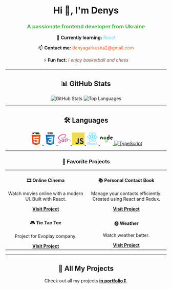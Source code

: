 <h1 align="center">Hi 👋, I'm Denys</h1>
<h3 align="center" style="color: #4CAF50;">A passionate frontend developer from Ukraine</h3>

<div align="center">
  <p>
    🌱 <strong>Currently learning:</strong> <span style="color: #61DAFB;">React</span>
  </p>
  <p>
    📫 <strong>Contact me:</strong> 
    <a href="mailto:denyagarkusha2@gmail.com" style="color: #FF5722; text-decoration: none;">
      denyagarkusha2@gmail.com
    </a>
  </p>
  <p>
    ⚡ <strong>Fun fact:</strong> <span style="font-style: italic; color: #795548;">I enjoy basketball and chess</span>
  </p>
</div>


---

<h2 align="center">📊 GitHub Stats</h2>
<div align="center">
  <img src="https://github-readme-stats.vercel.app/api?username=DenysHV1&show_icons=true&theme=algolia&count_private=false&hide=issues" alt="GitHub Stats" width="49%" />
  <img src="https://github-readme-stats.vercel.app/api/top-langs/?username=DenysHV1&layout=compact&theme=algolia" alt="Top Languages" width="38.5%" />
</div>

---

<h2 align="center">🛠️ Languages </h2>
<p align="center">
  <a href="https://www.w3.org/html/" target="_blank" rel="noreferrer">
    <img src="https://raw.githubusercontent.com/devicons/devicon/master/icons/html5/html5-original-wordmark.svg" alt="HTML5" width="40" height="40" />
  </a>
  <a href="https://www.w3schools.com/css/" target="_blank" rel="noreferrer">
    <img src="https://raw.githubusercontent.com/devicons/devicon/master/icons/css3/css3-original-wordmark.svg" alt="CSS3" width="40" height="40" />
  </a>
  <a href="https://sass-lang.com" target="_blank" rel="noreferrer">
    <img src="https://raw.githubusercontent.com/devicons/devicon/master/icons/sass/sass-original.svg" alt="SASS" width="40" height="40" />
  </a>
  <a href="https://developer.mozilla.org/en-US/docs/Web/JavaScript" target="_blank" rel="noreferrer">
    <img src="https://raw.githubusercontent.com/devicons/devicon/master/icons/javascript/javascript-original.svg" alt="JavaScript" width="40" height="40" />
  </a>
  <a href="https://reactjs.org/" target="_blank" rel="noreferrer">
    <img src="https://raw.githubusercontent.com/devicons/devicon/master/icons/react/react-original-wordmark.svg" alt="React" width="40" height="40" />
  </a>
  <a href="https://nodejs.org" target="_blank" rel="noreferrer">
    <img src="https://raw.githubusercontent.com/devicons/devicon/master/icons/nodejs/nodejs-original-wordmark.svg" alt="Node.js" width="40" height="40" />
  </a>
  <a href="https://www.typescriptlang.org/" target="_blank" rel="noreferrer">
    <img src="https://braincavesoft.com/main/images/icons/typescript.png" alt="TypeScript" width="40" height="40" />
  </a>
</p>

---

<h3 align="center">🎨 Favorite Projects</h3>
<div align="center">
  <table>
    <tr>
      <td align="center" width="50%">
        <h4>🎞️ Online Cinema</h4>
        <p>
          Watch movies online with a modern UI. Built with React.
        </p>
        <a href="https://react-films-zeta.vercel.app/" target="_blank">
          <strong>Visit Project</strong>
        </a>
      </td>
      <td align="center" width="50%">
        <h4>📚 Personal Contact Book</h4>
        <p>
          Manage your contacts efficiently. Created using React and Redux.
        </p>
        <a href="https://contack-book-two.vercel.app/" target="_blank">
          <strong>Visit Project</strong>
        </a>
      </td>
    </tr>
    <tr>
      <td align="center" width="50%">
        <h4>🎮 Tic Tac Toe</h4>
        <p>
          Project for Evoplay company.
        </p>
        <a href="https://denyshv1.github.io/wingametraill/" target="_blank">
          <strong>Visit Project</strong>
        </a>
      </td>
                  <td align="center" width="50%">
        <h4>🌞 Weather</h4>
        <p>
          Watch weather better.
        </p>
        <a href="https://den-vik-weather.vercel.app/" target="_blank">
          <strong>Visit Project</strong>
        </a>
      </td>
    </tr>
  </table>
</div>


---

<h2 align="center">📌 All My Projects</h2>
<p align="center">
  Check out all my projects <a href="https://denyshv1.github.io/DENYS_HV-PORTFOLIO/" target="_blank"><strong>in portfolio ⏬</strong></a>.
</p>

